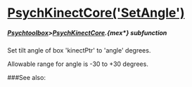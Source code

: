 # [PsychKinectCore('SetAngle')](PsychKinectCore-SetAngle) 
##### [Psychtoolbox](Psychtoolbox)>[PsychKinectCore](PsychKinectCore).{mex*} subfunction


Set tilt angle of box 'kinectPtr' to 'angle' degrees.  
  
Allowable range for angle is -30 to +30 degrees.  
  


###See also:

